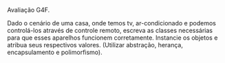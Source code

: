Avaliação G4F.

Dado o cenário de uma casa, onde temos tv, ar-condicionado e podemos controlá-los através de controle remoto, escreva as classes necessárias para que esses aparelhos funcionem corretamente. Instancie os objetos e atribua seus respectivos valores. (Utilizar abstração, herança, encapsulamento e polimorfismo).
